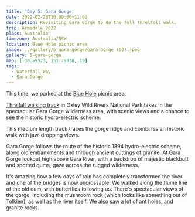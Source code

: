 ```yaml
---
title: 'Day 5: Gara Gorge'
date: 2022-02-28T10:00:00+11:00
description: Revisiting Gara Gorge to do the full Threlfall walk.
trip: Armidale 2022
place: Australia
timezone: Australia/NSW
location: Blue Hole picnic area
image: ../gallery/5-gara-gorge/Gara Gorge (60).jpeg
gallery: 5-gara-gorge
map: [-30.59523, 151.79838, 19]
tags:
  - Waterfall Way
  - Gara Gorge
---
```


This time, we parked at the [Blue Hole](https://www.nationalparks.nsw.gov.au/things-to-do/picnic-areas/blue-hole-picnic-area) picnic area.

[Threlfall walking track](https://www.nationalparks.nsw.gov.au/things-to-do/walking-tracks/threlfall-walking-track) in Oxley Wild Rivers National Park takes in the spectacular Gara Gorge wilderness area, with scenic views and a chance to see the historic hydro-electric scheme.

This medium length track traces the gorge ridge and combines an historic walk with jaw-dropping views.

Gara Gorge follows the route of the historic 1894 hydro-electric scheme, along old embankments and through ancient cuttings of granite. At Gara Gorge lookout high above Gara River, with a backdrop of majestic blackbutt and spotted gums, gaze across the rugged wilderness.

It's amazing how a few days of rain has completely transformed the river and one of the bridges is now uncrossable. We walked along the flume line of the old dam, with butterflies following us. There's spectacular views of the gorge, including the mushroom rock (which looks like something out of Tolkien), as well as the river itself. We also saw a lot of ant holes, and granite rocks.
